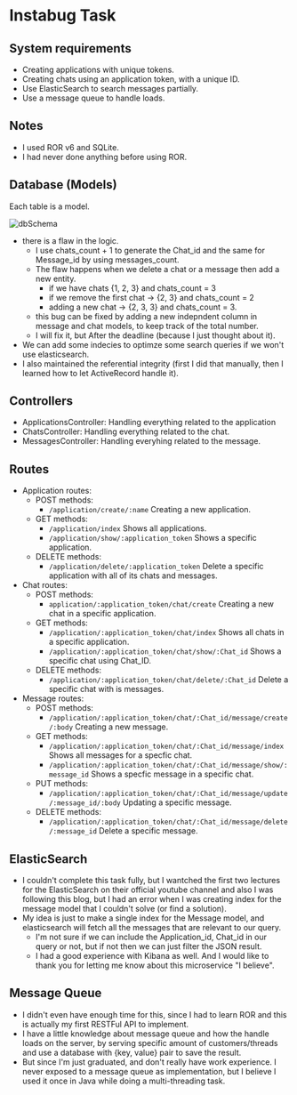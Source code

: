 # Instabug Task #

## System requirements ##
+ Creating applications with unique tokens.
+ Creating chats using an application token, with a unique ID.
+ Use ElasticSearch to search messages partially.
+ Use a message queue to handle loads.

## Notes ##
+ I used ROR v6 and SQLite.
+ I had never done anything before using ROR.

## Database (Models) ##

Each table is a model.

![dbSchema](https://user-images.githubusercontent.com/77211992/150012374-2260b7ed-fe86-48b1-84a4-f1ffd9f4d868.png)


+ there is a flaw in the logic.
    + I use chats_count + 1 to generate the Chat_id and the same for Message_id by using messages_count.
    + The flaw happens when we delete a chat or a message then add a new entity.
        + if we have chats {1, 2, 3} and chats_count = 3
        + if we remove the first chat -> {2, 3} and chats_count = 2
        + adding a new chat -> {2, 3, 3} and chats_count = 3.
    + this bug can be fixed by adding a new indepndent column in message and chat models, to keep track of the total number.
    + I will fix it, but After the deadline (because I just thought about it).
+ We can add some indecies to optimze some search queries if we won't use elasticsearch.
+ I also maintained the referential integrity (first I did that manually, then I learned how to let ActiveRecord handle it).
## Controllers ##
+ ApplicationsController: Handling everything related to the application
+ ChatsController: Handling everything related to the chat.
+ MessagesController: Handling everyhing related to the message.
## Routes ##
+ Application routes:
    + POST methods:
        + `/application/create/:name` Creating a new application.
    + GET methods:
        + `/application/index` Shows all applications.
        + `/application/show/:application_token` Shows a specific application.
    + DELETE methods:
        + `/application/delete/:application_token` Delete a specific application with all of its chats and messages.
+ Chat routes:
    + POST methods:
        + `application/:application_token/chat/create` Creating a new chat in a specific application.
    + GET methods:
        + `/application/:application_token/chat/index` Shows all chats in a specific application.
        + `/application/:application_token/chat/show/:Chat_id` Shows a specific chat using Chat_ID.
    + DELETE methods: 
        + `/application/:application_token/chat/delete/:Chat_id` Delete a specific chat with is messages.
+ Message routes:
    + POST methods: 
        + `/application/:application_token/chat/:Chat_id/message/create/:body` Creating a new message.
    + GET methods: 
        + `/application/:application_token/chat/:Chat_id/message/index` Shows all messages for a specfic chat.
        + `/application/:application_token/chat/:Chat_id/message/show/:message_id` Shows a specfic message in a specific chat.
    + PUT methods: 
        + `/application/:application_token/chat/:Chat_id/message/update/:message_id/:body` Updating a specific message.
    + DELETE methods: 
        + `/application/:application_token/chat/:Chat_id/message/delete/:message_id` Delete a specific message.
## ElasticSearch ##
+ I couldn't complete this task fully, but I wantched the first two lectures for the ElasticSearch on their official youtube channel and also I was following this blog, but I had an error when I was creating index for the message model that I couldn't solve (or find a solution).
+ My idea is just to make a single index for the Message model, and elasticsearch will fetch all the messages that are relevant to our query.
    + I'm not sure if we can include the Application_id, Chat_id in our query or not, but if not then we can just filter the JSON result.
    + I had a good experience with Kibana as well.
And I would like to thank you for letting me know about this microservice "I believe".
## Message Queue ##
+ I didn't even have enough time for this, since I had to learn ROR and this is actually my first RESTFul API to implement.
+ I have a little knowledge about message queue and how the handle loads on the server, by serving specific amount of customers/threads and use a database with {key, value} pair to save the result.
+ But since I'm just graduated, and don't really have work experience. I never exposed to a message queue as implementation, but I believe I used it once in Java while doing a multi-threading task.
